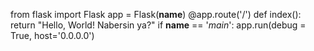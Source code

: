 from flask import Flask
app = Flask(__name__)
@app.route('/')
def index():
 return "Hello, World! Nabersin ya?"
if __name__ == '_main_':
 app.run(debug = True, host='0.0.0.0')
